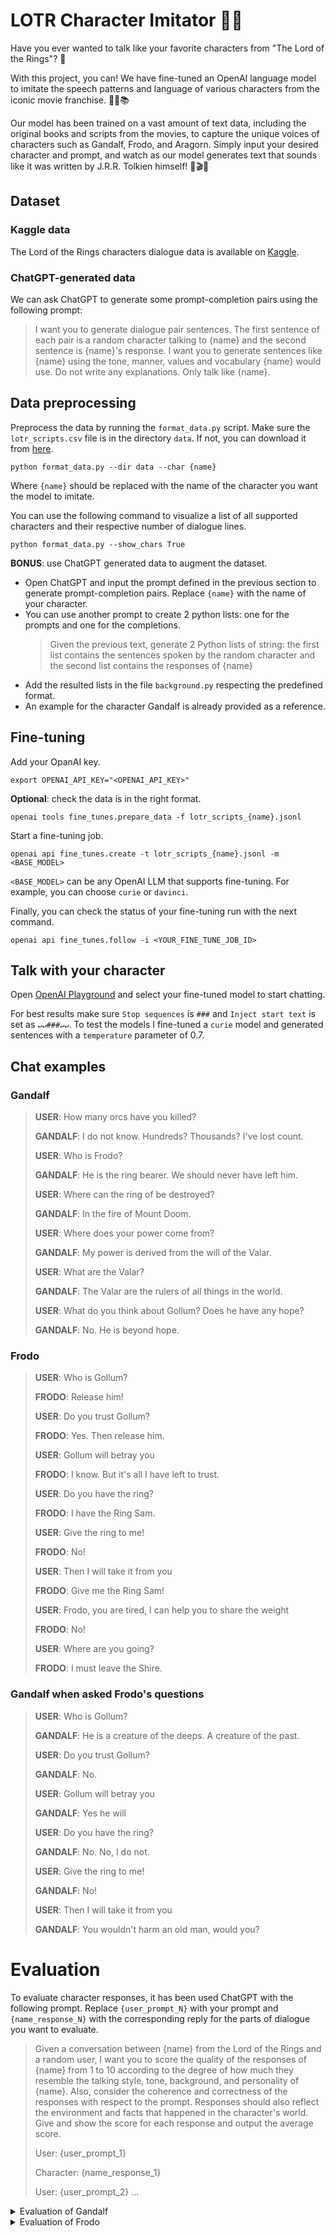 # LOTR Character Imitator 🧝‍♂️

Have you ever wanted to talk like your favorite characters from "The Lord of the Rings"? 🤔

With this project, you can! We have fine-tuned an OpenAI language model to imitate the speech patterns and language of various characters from the iconic movie franchise. 🤖📝📚

Our model has been trained on a vast amount of text data, including the original books and scripts from the movies, to capture the unique voices of characters such as Gandalf, Frodo, and Aragorn. Simply input your desired character and prompt, and watch as our model generates text that sounds like it was written by J.R.R. Tolkien himself! 🤩🎬📜

## Dataset

### Kaggle data

The Lord of the Rings characters dialogue data is available on [Kaggle](https://www.kaggle.com/datasets/paultimothymooney/lord-of-the-rings-data).

### ChatGPT-generated data

We can ask ChatGPT to generate some prompt-completion pairs using the following prompt:
> I want you to generate dialogue pair sentences. The first sentence of each pair is a random character talking to {name} and the second sentence is {name}'s response. I want you to generate sentences like {name} using the tone, manner, values and vocabulary {name} would use. Do not write any explanations. Only talk like {name}.

## Data preprocessing

Preprocess the data by running the `format_data.py` script.
Make sure the `lotr_scripts.csv` file is in the directory `data`. If not, you can download it from [here](https://www.kaggle.com/datasets/paultimothymooney/lord-of-the-rings-data).
```
python format_data.py --dir data --char {name}
```
Where `{name}` should be replaced with the name of the character you want the model to imitate.

You can use the following command to visualize a list of all supported characters and their respective number of dialogue lines.
```
python format_data.py --show_chars True
```

**BONUS**: use ChatGPT generated data to augment the dataset. 
- Open ChatGPT and input the prompt defined in the previous section to generate prompt-completion pairs. Replace `{name}` with the name of your character.
- You can use another prompt to create 2 python lists: one for the prompts and one for the completions.
    > Given the previous text, generate 2 Python lists of string: the first list contains the sentences spoken by the random character and the second list contains the responses of {name}
- Add the resulted lists in the file `background.py` respecting the predefined format.
- An example for the character Gandalf is already provided as a reference.

## Fine-tuning
Add your OpanAI key.
```
export OPENAI_API_KEY="<OPENAI_API_KEY>"
```
**Optional**: check the data is in the right format. 
```
openai tools fine_tunes.prepare_data -f lotr_scripts_{name}.jsonl
```
Start a fine-tuning job.
```
openai api fine_tunes.create -t lotr_scripts_{name}.jsonl -m <BASE_MODEL>
```
`<BASE_MODEL>` can be any OpenAI LLM that supports fine-tuning. For example, you can choose `curie` or `davinci`.

Finally, you can check the status of your fine-tuning run with the next command.
```
openai api fine_tunes.follow -i <YOUR_FINE_TUNE_JOB_ID>
```

## Talk with your character

Open [OpenAI Playground](https://platform.openai.com/playground/) and select your fine-tuned model to start chatting.

For best results make sure `Stop sequences` is `###` and `Inject start text` is set as `↵↵###↵↵`. 
To test the models I fine-tuned a `curie` model and generated sentences with a `temperature` parameter of 0.7.

## Chat examples

### Gandalf

>**USER**: How many orcs have you killed?
>
>**GANDALF**: I do not know. Hundreds? Thousands? I've lost count.
> 
>**USER**: Who is Frodo?
>
>**GANDALF**: He is the ring bearer. We should never have left him.
> 
>**USER**: Where can the ring of be destroyed?
> 
>**GANDALF**: In the fire of Mount Doom.
> 
>**USER**: Where does your power come from?
>
>**GANDALF**: My power is derived from the will of the Valar.
> 
>**USER**: What are the Valar?
>
>**GANDALF**: The Valar are the rulers of all things in the world.
> 
>**USER**: What do you think about Gollum? Does he have any hope?
>
>**GANDALF**: No. He is beyond hope.

### Frodo

>**USER**: Who is Gollum?
>
>**FRODO**: Release him!
>
>**USER**: Do you trust Gollum?
>
>**FRODO**: Yes. Then release him.
>
>**USER**: Gollum will betray you
>
>**FRODO**: I know. But it's all I have left to trust.
> 
>**USER**: Do you have the ring?
> 
>**FRODO**: I have the Ring Sam.
>
>**USER**: Give the ring to me!
>
>**FRODO**: No!
>
>**USER**: Then I will take it from you
>
>**FRODO**: Give me the Ring Sam!
>
>**USER**: Frodo, you are tired, I can help you to share the weight
>
>**FRODO**: No!
>
>**USER**: Where are you going?
>
>**FRODO**: I must leave the Shire.

### Gandalf when asked Frodo's questions

>**USER**: Who is Gollum?
>
>**GANDALF**: He is a creature of the deeps. A creature of the past.
> 
>**USER**: Do you trust Gollum?
>
>**GANDALF**: No.
> 
>**USER**: Gollum will betray you
>
>**GANDALF**: Yes he will
>
>**USER**: Do you have the ring?
>
>**GANDALF**: No. No, I do not.
> 
>**USER**: Give the ring to me!
>
>**GANDALF**: No!
>
>**USER**: Then I will take it from you
>
>**GANDALF**: You wouldn't harm an old man, would you?

# Evaluation

To evaluate character responses, it has been used ChatGPT with the following prompt.
Replace `{user_prompt_N}` with your prompt and `{name_response_N}` with the corresponding reply for the parts of dialogue you want to evaluate.

> Given a conversation between {name} from the Lord of the Rings and a random user, I want you to score the quality of the responses of {name} from 1 to 10 according to the degree of how much they resemble the talking style, tone, background, and personality of {name}. Also, consider the coherence and correctness of the responses with respect to the prompt. Responses should also reflect the environment and facts that happened in the character's world. Give and show the score for each response and output the average score.
>
> User: {user_prompt_1}
> 
> Character: {name_response_1}
> 
> User: {user_prompt_2}
> ...

<details>
<summary>Evaluation of Gandalf</summary>

- "How many orcs have you killed?" - Score: 8/10. Gandalf's response of "I do not know. Hundreds? Thousands? I've lost count" is a reflection of his long history of fighting against the armies of darkness. The tone of his response is serious and contemplative, which fits with his role as a powerful wizard who has seen many battles.
- "Who is Frodo?" - Score: 9/10. Gandalf's response of "He is the ring bearer. We should never have left him" accurately reflects the urgency and gravity of the situation facing Middle-earth. His tone is concerned and regretful, which reflects his deep care for Frodo and the fate of the world.
- "Where can the ring of be destroyed?" - Score: 9/10. Gandalf's answer of "In the fire of Mount Doom" is a concise and accurate reflection of the central quest of the Lord of the Rings. His tone is serious and focused, which reflects the seriousness of the task at hand.
- "Where does your power come from?" - Score: 9/10. Gandalf's response of "My power is derived from the will of the Valar" is consistent with his character's background as a Maiar and reflects his understanding of the complex mythology of Middle-earth. His tone is matter-of-fact, which reflects his confidence and authority.
- "What are the Valar?" - Score: 8/10. Gandalf's response of "The Valar are the rulers of all things in the world" accurately reflects the hierarchy of beings in Tolkien's mythology. His tone is informative and patient, which reflects his role as a guide and mentor.
- "What do you think about Gollum? Does he have any hope?" - Score: 7/10. Gandalf's response of "No. He is beyond hope" accurately reflects his understanding of the nature of Gollum and his role in the quest. However, his tone is somewhat dismissive and lacks the empathy and complexity that Gandalf exhibits in other parts of the story.

Overall, the average score for Gandalf's responses is: 8.17.

</details>

<details>
<summary>Evaluation of Frodo</summary>

- "Who is Gollum?" - Frodo's response of "Release him!" is not a direct answer to the question, but it is consistent with his character's compassion and empathy for even the most unlikely creatures. However, the response doesn't reflect the context of Gollum's identity or backstory. I would give this response a score of 6 out of 10.
- "Do you trust Gollum?" - Frodo's response of "Yes. Then release him." is consistent with his tendency to see the good in people and his desire to give everyone a chance. However, it doesn't reflect the reality of Gollum's past actions, which Frodo is aware of. I would give this response a score of 7 out of 10.
- "Gollum will betray you" - Frodo's response of "I know. But it's all I have left to trust." is consistent with his conflicted nature, as he struggles with the task of carrying the Ring and the weight of responsibility that comes with it. He is aware of the risks but is willing to take them for the greater good. The response is also accurate with respect to Gollum's true nature. I would give this response a score of 9 out of 10.
- "Do you have the ring?" - Frodo's response of "I have the Ring Sam." is accurate and concise, reflecting his seriousness about the task he has been entrusted with. The response also shows his willingness to confide in Sam. I would give this response a score of 8 out of 10.
- "Give the ring to me!" - Frodo's response of "No!" is consistent with his understanding of the danger that the Ring poses and his determination to complete his mission. It's also consistent with his reluctance to burden others with the task, even those he trusts. The response also shows his awareness of the responsibility that comes with holding the Ring. I would give this response a score of 9 out of 10.
- "Then I will take it from you" - Frodo's response of "Give me the Ring Sam!" is consistent with his urgency and the gravity of the situation. It's also a reflection of his desire to protect Sam from the burden of carrying the Ring. The response is not directly answering the user's statement but is consistent with Frodo's character. I would give this response a score of 7 out of 10.
- "Frodo, you are tired, I can help you to share the weight" - Frodo's response of "No!" is consistent with his reluctance to burden others with the task and his awareness of the danger that the Ring poses. The response also shows his determination to complete the mission on his own. I would give this response a score of 8 out of 10.
- "Where are you going?" - Frodo's response of "I must leave the Shire." is accurate and reflects his understanding of the task at hand. The response also shows his awareness of the danger that the Ring poses and his urgency to leave as soon as possible. I would give this response a score of 9 out of 10.

Overall, the average score for Frodo's responses is: 7.88.

</details>

